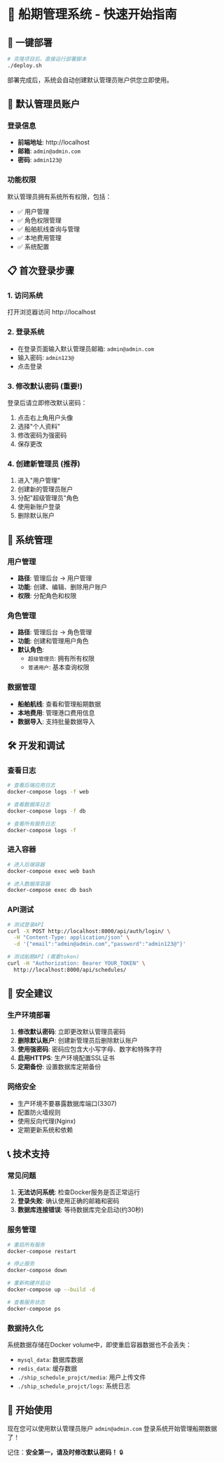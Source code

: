 # 🚢 船期管理系统 - 快速开始指南

## 🚀 一键部署

```bash
# 克隆项目后，直接运行部署脚本
./deploy.sh
```

部署完成后，系统会自动创建默认管理员账户供您立即使用。

## 🔑 默认管理员账户

### 登录信息
- **前端地址**: http://localhost
- **邮箱**: `admin@admin.com`
- **密码**: `admin123@`

### 功能权限
默认管理员拥有系统所有权限，包括：
- ✅ 用户管理
- ✅ 角色权限管理
- ✅ 船舶航线查询与管理
- ✅ 本地费用管理
- ✅ 系统配置

## 📋 首次登录步骤

### 1. 访问系统
打开浏览器访问 http://localhost

### 2. 登录系统
- 在登录页面输入默认管理员邮箱: `admin@admin.com`
- 输入密码: `admin123@`
- 点击登录

### 3. 修改默认密码 (重要!)
登录后请立即修改默认密码：
1. 点击右上角用户头像
2. 选择"个人资料"
3. 修改密码为强密码
4. 保存更改

### 4. 创建新管理员 (推荐)
1. 进入"用户管理"
2. 创建新的管理员账户
3. 分配"超级管理员"角色
4. 使用新账户登录
5. 删除默认账户

## 🔧 系统管理

### 用户管理
- **路径**: 管理后台 → 用户管理
- **功能**: 创建、编辑、删除用户账户
- **权限**: 分配角色和权限

### 角色管理
- **路径**: 管理后台 → 角色管理
- **功能**: 创建和管理用户角色
- **默认角色**:
  - `超级管理员`: 拥有所有权限
  - `普通用户`: 基本查询权限

### 数据管理
- **船舶航线**: 查看和管理船期数据
- **本地费用**: 管理港口费用信息
- **数据导入**: 支持批量数据导入

## 🛠️ 开发和调试

### 查看日志
```bash
# 查看后端应用日志
docker-compose logs -f web

# 查看数据库日志
docker-compose logs -f db

# 查看所有服务日志
docker-compose logs -f
```

### 进入容器
```bash
# 进入后端容器
docker-compose exec web bash

# 进入数据库容器
docker-compose exec db bash
```

### API测试
```bash
# 测试登录API
curl -X POST http://localhost:8000/api/auth/login/ \
  -H "Content-Type: application/json" \
  -d '{"email":"admin@admin.com","password":"admin123@"}'

# 测试船期API (需要token)
curl -H "Authorization: Bearer YOUR_TOKEN" \
  http://localhost:8000/api/schedules/
```

## 🔐 安全建议

### 生产环境部署
1. **修改默认密码**: 立即更改默认管理员密码
2. **删除默认账户**: 创建新管理员后删除默认账户
3. **使用强密码**: 密码应包含大小写字母、数字和特殊字符
4. **启用HTTPS**: 生产环境配置SSL证书
5. **定期备份**: 设置数据库定期备份

### 网络安全
- 生产环境不要暴露数据库端口(3307)
- 配置防火墙规则
- 使用反向代理(Nginx)
- 定期更新系统和依赖

## 📞 技术支持

### 常见问题
1. **无法访问系统**: 检查Docker服务是否正常运行
2. **登录失败**: 确认使用正确的邮箱和密码
3. **数据库连接错误**: 等待数据库完全启动(约30秒)

### 服务管理
```bash
# 重启所有服务
docker-compose restart

# 停止服务
docker-compose down

# 重新构建并启动
docker-compose up --build -d

# 查看服务状态
docker-compose ps
```

### 数据持久化
系统数据存储在Docker volume中，即使重启容器数据也不会丢失：
- `mysql_data`: 数据库数据
- `redis_data`: 缓存数据
- `./ship_schedule_projct/media`: 用户上传文件
- `./ship_schedule_projct/logs`: 系统日志

## 🌟 开始使用

现在您可以使用默认管理员账户 `admin@admin.com` 登录系统开始管理船期数据了！

记住：**安全第一，请及时修改默认密码！** 🔒